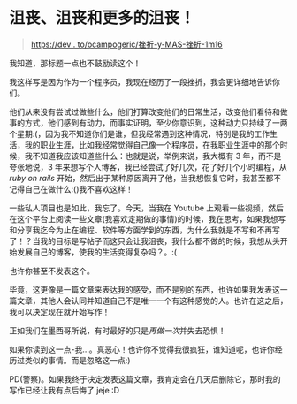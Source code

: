 # 沮丧、沮丧和更多的沮丧！

> [https://dev . to/ocampogeric/挫折-y-MAS-挫折-1m16](https://dev.to/ocampogeric/frustracion-frustracion-y-mas-frustracion-1m16)

我知道，那标题一点也不鼓励读这个！

我这样写是因为作为一个程序员，我现在经历了一段挫折，我会更详细地告诉你们。

他们从来没有尝试过做些什么，他们打算改变他们的日常生活，改变他们看待和做事的方式，他们感到有动力，而事实证明，至少你意识到，这种动力只持续了一两个星期:(，因为我不知道你们是谁，但我经常遇到这种情况，特别是我的工作生活，我的职业生涯，比如我经常觉得自己像一个程序员，在我职业生涯中的那个时候，我不知道我应该知道些什么：也就是说，举例来说，我大概有 3 年，而不是夸张地说，3 年来想写个人博客，我已经尝试了好几次，花了好几个小时编程，从 *ruby on rails* 开始，然后出于某种原因离开了他，当我想恢复它时，我甚至都不记得自己在做什么:()我不喜欢这样！

一些私人项目也是如此，我忘了。今天，当我在 Youtube 上观看一些视频，然后在这个平台上阅读一些文章(我喜欢定期做的事情)的时候，我在思考，如果我想写和分享我迄今为止在编程、软件等方面学到的东西，为什么我就是不写和不再写了！？当我的目标是写帖子而这只会让我沮丧，我什么都不做的时候，我想从头开始发展自己的博客，使我的生活变得复杂吗？。:(

也许你甚至不发表这个。

毕竟，这更像是一篇文章来表达我的感受，而不是别的东西，也许如果我发表这一篇文章，其他人会认同并知道自己不是唯一一个有这种感觉的人。也许在这之后，我可以决定现在就开始写作！

正如我们在墨西哥所说，有时最好的只是*再做一次*并失去恐惧！

如果你读到这一点-我...。真恶心！也许你不觉得我很疯狂，谁知道呢，也许你经历过类似的事情。而是忽略这一点:)

PD(警察)。如果我终于决定发表这篇文章，我肯定会在几天后删除它，那时我的写作已经让我有点后悔了 jeje :D